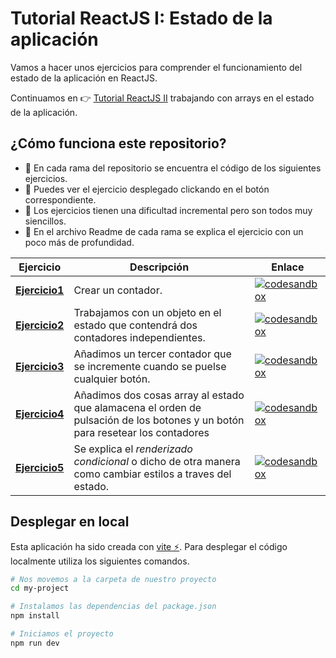 
# Tutorial ReactJS I: Estado de la aplicación

Vamos a hacer unos ejercicios para comprender el funcionamiento del estado de la aplicación en ReactJS. 

Continuamos en 👉 [Tutorial ReactJS II](https://github.com/HugoLebredo/react_tutorial_2) trabajando con arrays en el estado de la aplicación.

## ¿Cómo funciona este repositorio?

- 🌱 En cada rama del repositorio se encuentra el código de los siguientes ejercicios.
- 🔗 Puedes ver el ejercicio desplegado clickando en el botón correspondiente.
- 📶 Los ejercicios tienen una dificultad incremental pero son todos muy siencillos.
- 📑 En el archivo Readme de cada rama se explica el ejercicio con un poco más de profundidad.

| Ejercicio | Descripción | Enlace |
| -- | -- | -- |
| [**Ejercicio1**](https://github.com/HugoLebredo/react_tutorial/tree/ejercicio1) | Crear un contador. | [![codesandbox](https://codesandbox.io/static/img/play-codesandbox.svg)](https://codesandbox.io/p/github/HugoLebredo/react_tutorial/ejercicio1)|
| [**Ejercicio2**](https://github.com/HugoLebredo/react_tutorial/tree/ejercicio2) | Trabajamos con un objeto en el estado que contendrá dos contadores independientes. | [![codesandbox](https://codesandbox.io/static/img/play-codesandbox.svg)](https://codesandbox.io/p/github/HugoLebredo/react_tutorial/ejercicio2) |
| [**Ejercicio3**](https://github.com/HugoLebredo/react_tutorial/tree/ejercicio3) | Añadimos un tercer contador que se incremente cuando  se puelse cualquier botón. | [![codesandbox](https://codesandbox.io/static/img/play-codesandbox.svg)](https://codesandbox.io/p/github/HugoLebredo/react_tutorial/ejercicio3) |
| [**Ejercicio4**](https://github.com/HugoLebredo/react_tutorial/tree/ejercicio4) | Añadimos dos cosas array al estado que alamacena el orden de pulsación de los botones y un botón para resetear los contadores | [![codesandbox](https://codesandbox.io/static/img/play-codesandbox.svg)](https://codesandbox.io/p/github/HugoLebredo/react_tutorial/ejercicio4) |
| [**Ejercicio5**](https://github.com/HugoLebredo/react_tutorial/tree/ejercicio5) | Se explica el *renderizado condicional* o dicho de otra manera como cambiar estilos a traves del estado. | [![codesandbox](https://codesandbox.io/static/img/play-codesandbox.svg)](https://codesandbox.io/p/github/HugoLebredo/react_tutorial/ejercicio5) |

## Desplegar en local
Esta aplicación ha sido creada con [vite ⚡️](https://vitejs.dev/). Para desplegar el código localmente utiliza los siguientes comandos.

```bash
# Nos movemos a la carpeta de nuestro proyecto
cd my-project

# Instalamos las dependencias del package.json
npm install

# Iniciamos el proyecto
npm run dev
```
